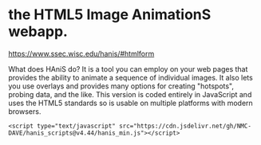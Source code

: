 # the HTML5 Image AnimationS webapp.

https://www.ssec.wisc.edu/hanis/#htmlform

What does HAniS do? It is a tool you can employ on your web pages that provides the ability to animate a sequence of individual images. It also lets you use overlays and provides many options for creating "hotspots", probing data, and the like. This version is coded entirely in JavaScript and uses the HTML5 standards so is usable on multiple platforms with modern browsers.

```
<script type="text/javascript" src="https://cdn.jsdelivr.net/gh/NMC-DAVE/hanis_scripts@v4.44/hanis_min.js"></script>
```
